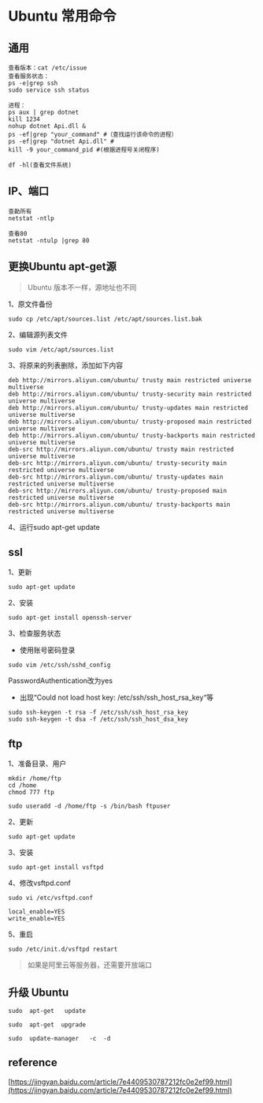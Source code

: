 # Ubuntu 常用命令

## 通用

```
查看版本：cat /etc/issue
查看服务状态：
ps -e|grep ssh
sudo service ssh status

进程：
ps aux | grep dotnet
kill 1234
nohup dotnet Api.dll &
ps -ef|grep "your_command" #（查找运行该命令的进程）
ps -ef|grep "dotnet Api.dll" #
kill -9 your_command_pid #(根据进程号关闭程序)

df -hl(查看文件系统)
```

## IP、端口

```
查勘所有
netstat -ntlp

查看80
netstat -ntulp |grep 80
```

## 更换Ubuntu apt-get源

> Ubuntu 版本不一样，源地址也不同

1、原文件备份

```
sudo cp /etc/apt/sources.list /etc/apt/sources.list.bak
```

2、编辑源列表文件

```
sudo vim /etc/apt/sources.list
```

3、将原来的列表删除，添加如下内容

```
deb http://mirrors.aliyun.com/ubuntu/ trusty main restricted universe multiverse
deb http://mirrors.aliyun.com/ubuntu/ trusty-security main restricted universe multiverse
deb http://mirrors.aliyun.com/ubuntu/ trusty-updates main restricted universe multiverse
deb http://mirrors.aliyun.com/ubuntu/ trusty-proposed main restricted universe multiverse
deb http://mirrors.aliyun.com/ubuntu/ trusty-backports main restricted universe multiverse
deb-src http://mirrors.aliyun.com/ubuntu/ trusty main restricted universe multiverse
deb-src http://mirrors.aliyun.com/ubuntu/ trusty-security main restricted universe multiverse
deb-src http://mirrors.aliyun.com/ubuntu/ trusty-updates main restricted universe multiverse
deb-src http://mirrors.aliyun.com/ubuntu/ trusty-proposed main restricted universe multiverse
deb-src http://mirrors.aliyun.com/ubuntu/ trusty-backports main restricted universe multiverse
```

4、运行sudo apt-get update

## ssl

1、更新

```
sudo apt-get update
```

2、安装

```
sudo apt-get install openssh-server
```

3、检查服务状态

- 使用账号密码登录

```
sudo vim /etc/ssh/sshd_config
```

PasswordAuthentication改为yes

- 出现“Could not load host key: /etc/ssh/ssh_host_rsa_key“等

```
sudo ssh-keygen -t rsa -f /etc/ssh/ssh_host_rsa_key
sudo ssh-keygen -t dsa -f /etc/ssh/ssh_host_dsa_key
```

## ftp

1、准备目录、用户

```
mkdir /home/ftp
cd /home
chmod 777 ftp

sudo useradd -d /home/ftp -s /bin/bash ftpuser
```

2、更新

```
sudo apt-get update
```

3、安装

```
sudo apt-get install vsftpd
```

4、修改vsftpd.conf

```
sudo vi /etc/vsftpd.conf
```

```
local_enable=YES
write_enable=YES
```

5、重启

```
sudo /etc/init.d/vsftpd restart
```

> 如果是阿里云等服务器，还需要开放端口

## 升级 Ubuntu

```
sudo  apt-get   update
```

```
sudo  apt-get  upgrade
```

```
sudo  update-manager   -c  -d
```

## reference

[https://jingyan.baidu.com/article/7e4409530787212fc0e2ef99.html](https://jingyan.baidu.com/article/7e4409530787212fc0e2ef99.html)

